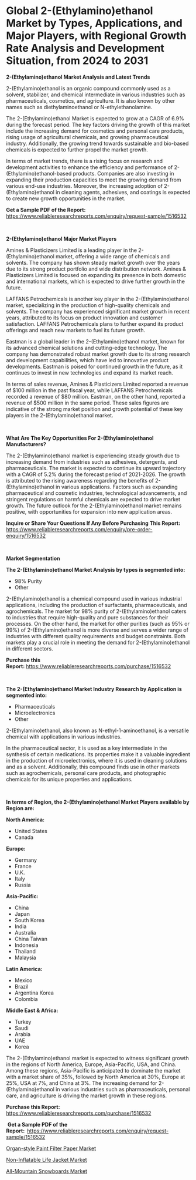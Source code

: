 <p><h1>Global 2-(Ethylamino)ethanol Market by Types, Applications, and Major Players, with Regional Growth Rate Analysis and Development Situation, from 2024 to 2031</h1></p><p><strong>2-(Ethylamino)ethanol Market Analysis and Latest Trends</strong></p>
<p><p>2-(Ethylamino)ethanol is an organic compound commonly used as a solvent, stabilizer, and chemical intermediate in various industries such as pharmaceuticals, cosmetics, and agriculture. It is also known by other names such as diethylaminoethanol or N-ethylethanolamine.</p><p>The 2-(Ethylamino)ethanol Market is expected to grow at a CAGR of 6.9% during the forecast period. The key factors driving the growth of this market include the increasing demand for cosmetics and personal care products, rising usage of agricultural chemicals, and growing pharmaceutical industry. Additionally, the growing trend towards sustainable and bio-based chemicals is expected to further propel the market growth.</p><p>In terms of market trends, there is a rising focus on research and development activities to enhance the efficiency and performance of 2-(Ethylamino)ethanol-based products. Companies are also investing in expanding their production capacities to meet the growing demand from various end-use industries. Moreover, the increasing adoption of 2-(Ethylamino)ethanol in cleaning agents, adhesives, and coatings is expected to create new growth opportunities in the market.</p></p>
<p><strong>Get a Sample PDF of the Report:&nbsp;</strong> <a href="https://www.reliableresearchreports.com/enquiry/request-sample/1516532">https://www.reliableresearchreports.com/enquiry/request-sample/1516532</a></p>
<p>&nbsp;</p>
<p><strong>2-(Ethylamino)ethanol Major Market Players</strong></p>
<p><p>Amines & Plasticizers Limited is a leading player in the 2-(Ethylamino)ethanol market, offering a wide range of chemicals and solvents. The company has shown steady market growth over the years due to its strong product portfolio and wide distribution network. Amines & Plasticizers Limited is focused on expanding its presence in both domestic and international markets, which is expected to drive further growth in the future.</p><p>LAFFANS Petrochemicals is another key player in the 2-(Ethylamino)ethanol market, specializing in the production of high-quality chemicals and solvents. The company has experienced significant market growth in recent years, attributed to its focus on product innovation and customer satisfaction. LAFFANS Petrochemicals plans to further expand its product offerings and reach new markets to fuel its future growth.</p><p>Eastman is a global leader in the 2-(Ethylamino)ethanol market, known for its advanced chemical solutions and cutting-edge technology. The company has demonstrated robust market growth due to its strong research and development capabilities, which have led to innovative product developments. Eastman is poised for continued growth in the future, as it continues to invest in new technologies and expand its market reach.</p><p>In terms of sales revenue, Amines & Plasticizers Limited reported a revenue of $100 million in the past fiscal year, while LAFFANS Petrochemicals recorded a revenue of $80 million. Eastman, on the other hand, reported a revenue of $500 million in the same period. These sales figures are indicative of the strong market position and growth potential of these key players in the 2-(Ethylamino)ethanol market.</p></p>
<p>&nbsp;</p>
<p><strong>What Are The Key Opportunities For 2-(Ethylamino)ethanol Manufacturers?</strong></p>
<p><p>The 2-(Ethylamino)ethanol market is experiencing steady growth due to increasing demand from industries such as adhesives, detergents, and pharmaceuticals. The market is expected to continue its upward trajectory with a CAGR of 5.2% during the forecast period of 2021-2026. The growth is attributed to the rising awareness regarding the benefits of 2-(Ethylamino)ethanol in various applications. Factors such as expanding pharmaceutical and cosmetic industries, technological advancements, and stringent regulations on harmful chemicals are expected to drive market growth. The future outlook for the 2-(Ethylamino)ethanol market remains positive, with opportunities for expansion into new application areas.</p></p>
<p><strong>Inquire or Share Your Questions If Any Before Purchasing This Report:</strong> <a href="https://www.reliableresearchreports.com/enquiry/pre-order-enquiry/1516532">https://www.reliableresearchreports.com/enquiry/pre-order-enquiry/1516532</a></p>
<p>&nbsp;</p>
<p><strong>Market Segmentation</strong></p>
<p><strong>The 2-(Ethylamino)ethanol Market Analysis by types is segmented into:</strong></p>
<p><ul><li>98% Purity</li><li>Other</li></ul></p>
<p><p>2-(Ethylamino)ethanol is a chemical compound used in various industrial applications, including the production of surfactants, pharmaceuticals, and agrochemicals. The market for 98% purity of 2-(Ethylamino)ethanol caters to industries that require high-quality and pure substances for their processes. On the other hand, the market for other purities (such as 95% or 99%) of 2-(Ethylamino)ethanol is more diverse and serves a wider range of industries with different quality requirements and budget constraints. Both markets play a crucial role in meeting the demand for 2-(Ethylamino)ethanol in different sectors.</p></p>
<p><strong>Purchase this Report:&nbsp;</strong><a href="https://www.reliableresearchreports.com/purchase/1516532">https://www.reliableresearchreports.com/purchase/1516532</a></p>
<p>&nbsp;</p>
<p><strong>The 2-(Ethylamino)ethanol Market Industry Research by Application is segmented into:</strong></p>
<p><ul><li>Pharmaceuticals</li><li>Microelectronics</li><li>Other</li></ul></p>
<p><p>2-(Ethylamino)ethanol, also known as N-ethyl-1-aminoethanol, is a versatile chemical with applications in various industries.</p><p>In the pharmaceutical sector, it is used as a key intermediate in the synthesis of certain medications. Its properties make it a valuable ingredient in the production of microelectronics, where it is used in cleaning solutions and as a solvent. Additionally, this compound finds use in other markets such as agrochemicals, personal care products, and photographic chemicals for its unique properties and applications.</p></p>
<p>&nbsp;</p>
<p><strong>In terms of Region, the 2-(Ethylamino)ethanol Market Players available by Region are:</strong></p>
<p>
    <p> <strong> North America: </strong>
        <ul>
            <li>United States</li>
            <li>Canada</li>
        </ul>
        </p> 
    <p> <strong> Europe: </strong>
        <ul>
            <li>Germany</li>
            <li>France</li>
            <li>U.K.</li>
            <li>Italy</li>
            <li>Russia</li>
        </ul>
        </p> 
    <p> <strong> Asia-Pacific: </strong>
        <ul>
            <li>China</li>
            <li>Japan</li>
            <li>South Korea</li>
            <li>India</li>
            <li>Australia</li>
            <li>China Taiwan</li>
            <li>Indonesia</li>
            <li>Thailand</li>
            <li>Malaysia</li>
        </ul>
        </p> 
    <p> <strong> Latin America: </strong>
        <ul>
            <li>Mexico</li>
            <li>Brazil</li>
            <li>Argentina Korea</li>
            <li>Colombia</li>
        </ul>
        </p> 
    <p> <strong> Middle East & Africa: </strong>
        <ul>
            <li>Turkey</li>
            <li>Saudi</li>
            <li>Arabia</li>
            <li>UAE</li>
            <li>Korea</li>
        </ul>
    </p>
    </p>
<p><p>The 2-(Ethylamino)ethanol market is expected to witness significant growth in the regions of North America, Europe, Asia-Pacific, USA, and China. Among these regions, Asia-Pacific is anticipated to dominate the market with a market share of 35%, followed by North America at 30%, Europe at 25%, USA at 7%, and China at 3%. The increasing demand for 2-(Ethylamino)ethanol in various industries such as pharmaceuticals, personal care, and agriculture is driving the market growth in these regions.</p></p>
<p><strong>Purchase this Report: </strong><a href="https://www.reliableresearchreports.com/purchase/1516532">https://www.reliableresearchreports.com/purchase/1516532</a></p>
<p>&nbsp;<strong>Get a Sample PDF of the Report:&nbsp;&nbsp;</strong><a href="https://www.reliableresearchreports.com/enquiry/request-sample/1516532">https://www.reliableresearchreports.com/enquiry/request-sample/1516532</a></p>
<p><strong></strong></p>
<p><p><a href="https://view.publitas.com/reportprime-1/organ-style-paint-filter-paper-market-analysis-examines-its-scope-on-growth-opportunities-and-forecasted-trends-spanning-from-2024-to-2031/">Organ-style Paint Filter Paper Market</a></p><p><a href="https://view.publitas.com/reportprime-1/non-inflatable-life-jacket-market-size-evaluating-its-market-trends-growth-and-projections-2024-2031/">Non-Inflatable Life Jacket Market</a></p><p><a href="https://view.publitas.com/reportprime-1/all-mountain-snowboards-market-insights-market-players-and-forecast-till-2031/">All-Mountain Snowboards Market</a></p></p>